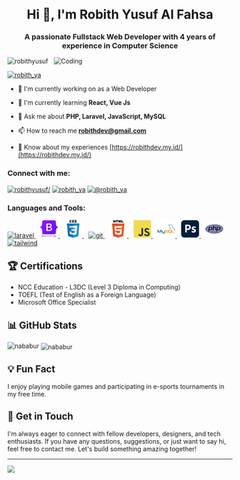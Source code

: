 

<h1 align="center">Hi 👋, I'm Robith Yusuf Al Fahsa</h1>
<h3 align="center">A passionate Fullstack Web Developer with 4 years of experience in Computer Science</h3>

<img align="right" alt="Coding" width="400" src="https://cdn.dribbble.com/users/1162077/screenshots/3848914/programmer.gif" >
<p align="left"> <img src="https://komarev.com/ghpvc/?username=robithyusuf&label=Profile%20views&color=0e75b6&style=flat" alt="robithyusuf" /> </p>

<p align="left"> <a href="https://twitter.com/robith_ya" target="blank"><img src="https://img.shields.io/twitter/follow/robith_ya?logo=twitter&style=for-the-badge" alt="robith_ya" /></a> </p>

- 🔭 I'm currently working on as a Web Developer

- 🌱 I'm currently learning **React, Vue Js**

- 💬 Ask me about **PHP, Laravel, JavaScript, MySQL**

- 📫 How to reach me **robithdev@gmail.com**

- 📄 Know about my experiences [https://robithdev.my.id/](https://robithdev.my.id/)

  
<h3 align="left">Connect with me:</h3>
<p align="left">
<a href="https://linkedin.com/in/robithyusuf/" target="blank"><img align="center" src="https://raw.githubusercontent.com/rahuldkjain/github-profile-readme-generator/master/src/images/icons/Social/linked-in-alt.svg" alt="robithyusuf/" height="30" width="40" /></a>
<a href="https://instagram.com/robith_ya" target="blank"><img align="center" src="https://raw.githubusercontent.com/rahuldkjain/github-profile-readme-generator/master/src/images/icons/Social/instagram.svg" alt="robith_ya" height="30" width="40" /></a>
<a href="https://www.tiktok.com/@mindscapeer" target="blank"><img align="center" src="https://seeklogo.com/images/T/tiktok-logo-DA8B60CAD7-seeklogo.com.png" alt="@robith_ya" height="30" width="30" /></a>
</p>

<h3 align="left">Languages and Tools:</h3>
<p align="left"> 
   <a href="https://laravel.com/" target="_blank" rel="noreferrer" style="margin-right: 10px;"> 
    <img src="https://download.logo.wine/logo/Laravel/Laravel-Logo.wine.png" alt="laravel" width="40" height="40"/> 
  </a> 
  <a href="https://getbootstrap.com" target="_blank" rel="noreferrer" style="margin-right: 10px;"> 
    <img src="https://raw.githubusercontent.com/devicons/devicon/master/icons/bootstrap/bootstrap-original-wordmark.svg" alt="bootstrap" width="40" height="40"/> 
  </a> 
  <a href="https://www.w3schools.com/css/" target="_blank" rel="noreferrer" style="margin-right: 10px;"> 
    <img src="https://raw.githubusercontent.com/devicons/devicon/master/icons/css3/css3-original-wordmark.svg" alt="css3" width="40" height="40"/> 
  </a> 
  <a href="https://git-scm.com/" target="_blank" rel="noreferrer" style="margin-right: 10px;"> 
    <img src="https://www.vectorlogo.zone/logos/git-scm/git-scm-icon.svg" alt="git" width="40" height="40"/> 
  </a> 
  <a href="https://www.w3.org/html/" target="_blank" rel="noreferrer" style="margin-right: 10px;"> 
    <img src="https://raw.githubusercontent.com/devicons/devicon/master/icons/html5/html5-original-wordmark.svg" alt="html5" width="40" height="40"/> 
  </a> 
  <a href="https://developer.mozilla.org/en-US/docs/Web/JavaScript" target="_blank" rel="noreferrer" style="margin-right: 10px;"> 
    <img src="https://raw.githubusercontent.com/devicons/devicon/master/icons/javascript/javascript-original.svg" alt="javascript" width="40" height="40"/> 
  </a> 
 
  <a href="https://www.mysql.com/" target="_blank" rel="noreferrer" style="margin-right: 10px;"> 
    <img src="https://raw.githubusercontent.com/devicons/devicon/master/icons/mysql/mysql-original-wordmark.svg" alt="mysql" width="40" height="40"/> 
  </a> 
  <a href="https://www.photoshop.com/en" target="_blank" rel="noreferrer" style="margin-right: 10px;"> 
    <img src="https://raw.githubusercontent.com/devicons/devicon/master/icons/photoshop/photoshop-plain.svg" alt="photoshop" width="40" height="40"/> 
  </a> 
  <a href="https://www.php.net" target="_blank" rel="noreferrer"> 
    <img src="https://raw.githubusercontent.com/devicons/devicon/master/icons/php/php-original.svg" alt="php" width="40" height="40"/> 
  </a> 
 <a href="https://www.tailwindcss.com" target="_blank" rel="noreferrer" style="margin-right: 10px;">
  <img src="https://www.vectorlogo.zone/logos/tailwindcss/tailwindcss-icon.svg" alt="tailwind" width="40" height="40"/>
</a>
</p>


## 🏆 Certifications

- NCC Education - L3DC (Level 3 Diploma in Computing)
- TOEFL (Test of English as a Foreign Language)
- Microsoft Office Specialist

## 📊 GitHub Stats 

<p><img align="left" src="https://github-readme-stats.vercel.app/api/top-langs?username=RobithYusuf&show_icons=true&locale=en&layout=compact" alt="nababur" /></p>

<p>&nbsp;<img align="center" src="https://github-readme-stats.vercel.app/api?username=RobithYusuf&show_icons=true&locale=en" alt="nababur" /></p>

## 💡 Fun Fact

I enjoy playing mobile games and participating in e-sports tournaments in my free time.

## 📧 Get in Touch

I'm always eager to connect with fellow developers, designers, and tech enthusiasts. If you have any questions, suggestions, or just want to say hi, feel free to contact me. Let's build something amazing together!

---


[![](https://visitcount.itsvg.in/api?id=RobithYusuf&label=Profile%20Views&color=4&icon=2&pretty=false)](https://visitcount.itsvg.in)
